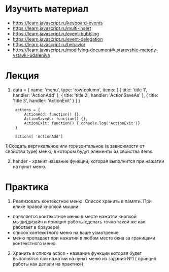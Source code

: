 ﻿# Изучить материал
+ https://learn.javascript.ru/keyboard-events
+ https://learn.javascript.ru/multi-insert
+ https://learn.javascript.ru/event-bubbling
+ https://learn.javascript.ru/event-delegation
+ https://learn.javascript.ru/behavior
+ https://learn.javascript.ru/modifying-document#ustarevshie-metody-vstavki-udaleniya

# Лекция
1) 
	data = { 
		name: 'menu', 
		type: 'row|column', 
		items: [
			{
				title: 'title 1',
				handler: 'ActionAdd'
			},
			{
				title: 'title 2',
				handler: 'ActionSaveAs'
			},
			{
				title: 'title 3',
				handler: 'ActionExit'
			}
		]
	}

		actions = {
			ActionAdd: function() {},
			ActionSaveAs: function() {},
			ActionExit: function() { console.log('ActionExit')}
		}

		actions[ 'ActionAdd']


1)Создать вертикальное или горизонтальное (в зависимости от свойства type) меню, в котором будут элементы из свойства items.


2) hander - хранит название функции, которая выполнится при нажатии на пункт меню.

# Практика

1. Реализовать контекстное меню. Список хранить в памяти. При клике правой кнопкой мышии:
* появляется контекстное меню в месте нажатяи кнопкой мыши(дизайн и принцип работы сделать точно такой же как работает в браузере)
* список контекстного меню на ваше усмотрение
* меню пропадает при нажатии в любом месте окна за границами контекстного меню

2. Хранить в списке action - название функции которая будет выполнятся при нажатии на 
пункт меню из задания №1 ( принцип работы как делали на практике)

